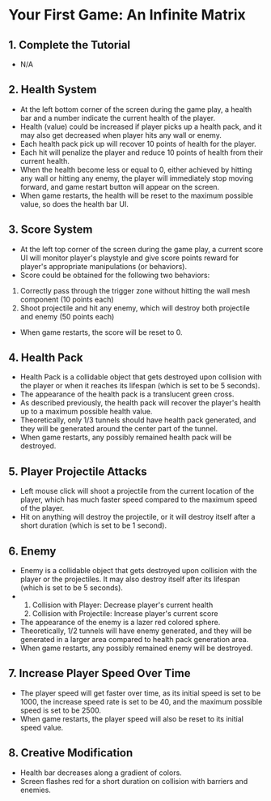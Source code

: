 # Your First Game: An Infinite Matrix
## 1. Complete the Tutorial
* N/A
## 2. Health System
* At the left bottom corner of the screen during the game play, a health bar and a number indicate the current health of the player.
* Health (value) could be increased if player picks up a health pack, and it may also get decreased when player hits any wall or enemy.
* Each health pack pick up will recover 10 points of health for the player.
* Each hit will penalize the player and reduce 10 points of health from their current health.
* When the health become less or equal to 0, either achieved by hitting any wall or hitting any enemy, the player will immediately stop moving forward, and game restart button will appear on the screen.
* When game restarts, the health will be reset to the maximum possible value, so does the health bar UI.
## 3. Score System
* At the left top corner of the screen during the game play, a current score UI will monitor player's playstyle and give score points reward for player's appropriate manipulations (or behaviors).
* Score could be obtained for the following two behaviors:
1. Correctly pass through the trigger zone without hitting the wall mesh component (10 points each)
2. Shoot projectile and hit any enemy, which will destroy both projectile and enemy (50 points each)
* When game restarts, the score will be reset to 0.
## 4. Health Pack
* Health Pack is a collidable object that gets destroyed upon collision with the player or when it reaches its lifespan (which is set to be 5 seconds).
* The appearance of the health pack is a translucent green cross.
* As described previously, the health pack will recover the player's health up to a maximum possible health value.
* Theoretically, only 1/3 tunnels should have health pack generated, and they will be generated around the center part of the tunnel.
* When game restarts, any possibly remained health pack will be destroyed.
## 5. Player Projectile Attacks
* Left mouse click will shoot a projectile from the current location of the player, which has much faster speed compared to the maximum speed of the player.
* Hit on anything will destroy the projectile, or it will destroy itself after a short duration (which is set to be 1 second).
## 6. Enemy
* Enemy is a collidable object that gets destroyed upon collision with the player or the projectiles. It may also destroy itself after its lifespan (which is set to be 5 seconds).
* 1. Collision with Player: Decrease player's current health
  2. Collision with Projectile: Increase player's current score
* The appearance of the enemy is a lazer red colored sphere.
* Theoretically, 1/2 tunnels will have enemy generated, and they will be generated in a larger area compared to health pack generation area.
* When game restarts, any possibly remained enemy will be destroyed.
## 7. Increase Player Speed Over Time
* The player speed will get faster over time, as its initial speed is set to be 1000, the increase speed rate is set to be 40, and the maximum possible speed is set to be 2500.
* When game restarts, the player speed will also be reset to its initial speed value.
## 8. Creative Modification
* Health bar decreases along a gradient of colors.
* Screen flashes red for a short duration on collision with barriers and enemies.
